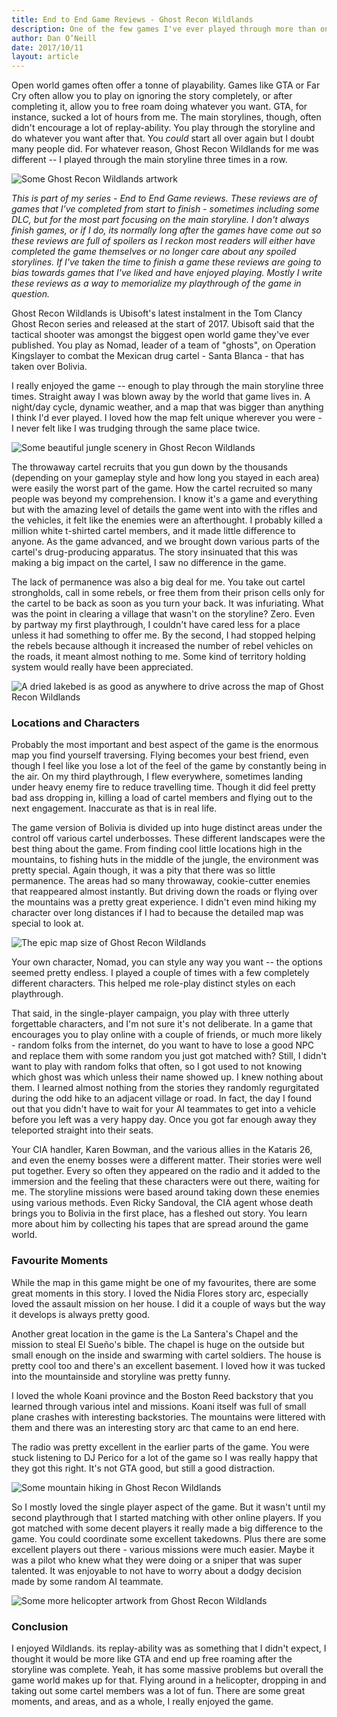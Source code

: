 ```yaml
---
title: End to End Game Reviews - Ghost Recon Wildlands
description: One of the few games I've ever played through more than once. I've enjoyed Ghost Recon Wildlands quite a bit. As usual, many spoilers ahead.
author: Dan O’Neill
date: 2017/10/11
layout: article
---
```


Open world games often offer a tonne of playability. Games like GTA or Far Cry often allow you to play on ignoring the story completely, or after completing it, allow you to free roam doing whatever you want. GTA, for instance, sucked a lot of hours from me. The main storylines, though, often didn't encourage a lot of replay-ability. You play through the storyline and do whatever you want after that. You *could* start all over again but I doubt many people did. For whatever reason, Ghost Recon Wildlands for me was different -- I played through the main storyline three times in a row.

![Some Ghost Recon Wildlands artwork](/images/GRW_WALLPAPER_Panorama_800x600_1920x1080.jpg)

*This is part of my series - End to End Game reviews. These reviews are of games that I've completed from start to finish - sometimes including some DLC, but for the most part focusing on the main storyline. I don't always finish games, or if I do, its normally long after the games have come out so these reviews are full of spoilers as I reckon most readers will either have completed the game themselves or no longer care about any spoiled storylines. If I've taken the time to finish a game these reviews are going to bias towards games that I've liked and have enjoyed playing. Mostly I write these reviews as a way to memorialize my playthrough of the game in question.*

Ghost Recon Wildlands is Ubisoft's latest instalment in the Tom Clancy Ghost Recon series and released at the start of 2017. Ubisoft said that the tactical shooter was amongst the biggest open world game they've ever published. You play as Nomad, leader of a team of "ghosts", on Operation Kingslayer to combat the Mexican drug cartel - Santa Blanca - that has taken over Bolivia. 

I really enjoyed the game -- enough to play through the main storyline three times. Straight away I was blown away by the world that game lives in. A night/day cycle, dynamic weather, and a map that was bigger than anything I think I'd ever played. I loved how the map felt unique wherever you were - I never felt like I was trudging through the same place twice. 

![Some beautiful jungle scenery in Ghost Recon Wildlands](/images/grw_screenshot_12_256047.jpg)

The throwaway cartel recruits that you gun down by the thousands (depending on your gameplay style and how long you stayed in each area) were easily the worst part of the game. How the cartel recruited so many people was beyond my comprehension. I know it's a game and everything but with the amazing level of details the game went into with the rifles and the vehicles, it felt like the enemies were an afterthought. I probably killed a million white t-shirted cartel members, and it made little difference to anyone. As the game advanced, and we brought down various parts of the cartel's drug-producing apparatus. The story insinuated that this was making a big impact on the cartel, I saw no difference in the game.

The lack of permanence was also a big deal for me. You take out cartel strongholds, call in some rebels, or free them from their prison cells only for the cartel to be back as soon as you turn your back. It was infuriating. What was the point in clearing a village that wasn't on the storyline? Zero. Even by partway my first playthrough, I couldn't have cared less for a place unless it had something to offer me. By the second, I had stopped helping the rebels because although it increased the number of rebel vehicles on the roads, it meant almost nothing to me. Some kind of territory holding system would really have been appreciated.

![A dried lakebed is as good as anywhere to drive across the map of Ghost Recon Wildlands](/images/grw_screenshot_17_256058.jpg)

### Locations and Characters
Probably the most important and best aspect of the game is the enormous map you find yourself traversing. Flying becomes your best friend, even though I feel like you lose a lot of the feel of the game by constantly being in the air. On my third playthrough, I flew everywhere, sometimes landing under heavy enemy fire to reduce travelling time.  Though it did feel pretty bad ass dropping in, killing a load of cartel members and flying out to the next engagement.  Inaccurate as that is in real life.

The game version of Bolivia is divided up into huge distinct areas under the control off various cartel underbosses. These different landscapes were the best thing about the game. From finding cool little locations high in the mountains, to fishing huts in the middle of the jungle, the environment was pretty special. Again though, it was a pity that there was so little permanence. The areas had so many throwaway, cookie-cutter enemies that reappeared almost instantly. But driving down the roads or flying over the mountains was a pretty great experience. I didn't even mind hiking my character over long distances if I had to because the detailed map was special to look at.

![The epic map size of Ghost Recon Wildlands](/images/grw_screenshot_19_256077.jpg)

Your own character, Nomad, you can style any way you want -- the options seemed pretty endless. I played a couple of times with a few completely different characters. This helped me role-play distinct styles on each playthrough.

That said, in the single-player campaign, you play with three utterly forgettable characters, and I'm not sure it's not deliberate. In a game that encourages you to play online with a couple of friends, or much more likely - random folks from the internet, do you want to have to lose a good NPC and replace them with some random you just got matched with? Still, I didn't want to play with random folks that often, so I got used to not knowing which ghost was which unless their name showed up. I knew nothing about them. I learned almost nothing from the stories they randomly regurgitated during the odd hike to an adjacent village or road. In fact, the day I found out that you didn't have to wait for your AI teammates to get into a vehicle before you left was a very happy day. Once you got far enough away they teleported straight into their seats. 

<!-- ad -->

Your CIA handler, Karen Bowman, and the various allies in the Kataris 26, and even the enemy bosses were a different matter. Their stories were well put together. Every so often they appeared on the radio and it added to the immersion and the feeling that these characters were out there, waiting for me. The storyline missions were based around taking down these enemies using various methods. Even Ricky Sandoval, the CIA agent whose death brings you to Bolivia in the first place, has a fleshed out story. You learn more about him by collecting his tapes that are spread around the game world.

### Favourite Moments
While the map in this game might be one of my favourites, there are some great moments in this story. I loved the Nidia Flores story arc, especially loved the assault mission on her house. I did it a couple of ways but the way it develops is always pretty good. 

Another great location in the game is the La Santera's Chapel and the mission to steal El Sueño's bible. The chapel is huge on the outside but small enough on the inside and swarming with cartel soldiers. The house is pretty cool too and there's an excellent basement. I loved how it was tucked into the mountainside and storyline was pretty funny. 

I loved the whole Koani province and the Boston Reed backstory that you learned through various intel and missions. Koani itself was full of small plane crashes with interesting backstories. The mountains were littered with them and there was an interesting story arc that came to an end here. 

The radio was pretty excellent in the earlier parts of the game. You were stuck listening to DJ Perico for a lot of the game so I was really happy that they got this right. It's not GTA good, but still a good distraction. 

![Some mountain hiking in Ghost Recon Wildlands](/images/grw_screenshot_5_250766.jpg)

So I mostly loved the single player aspect of the game. But it wasn't until my second playthrough that I started matching with other online players. If you got matched with some decent players it really made a big difference to the game. You could coordinate some excellent takedowns. Plus there are some excellent players out there - various missions were much easier. Maybe it was a pilot who knew what they were doing or a sniper that was super talented. It was enjoyable to not have to worry about a dodgy decision made by some random AI teammate. 

![Some more helicopter artwork from Ghost Recon Wildlands](/images/grw_screenshot_3_250762.jpg)

### Conclusion
I enjoyed Wildlands. its replay-ability was as something that I didn't expect, I thought it would be more like GTA and end up free roaming after the storyline was complete. Yeah, it has some massive problems but overall the game world makes up for that. Flying around in a helicopter, dropping in and taking out some cartel members was a lot of fun. There are some great moments, and areas, and as a whole, I really enjoyed the game. 
